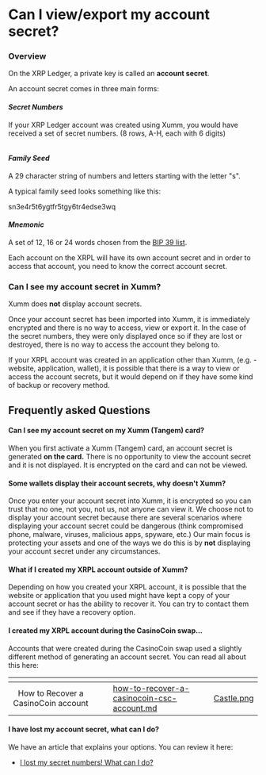 # Can I view/export my account secret?

### Overview

On the XRP Ledger, a private key is called an **account secret**.

An account secret comes in three main forms:

#### _Secret Numbers_

If your XRP Ledger account was created using Xumm, you would have received a set of secret numbers. (8 rows, A-H, each with 6 digits)

<figure><img src="../.gitbook/assets/Secret numbers - 7.png" alt=""><figcaption></figcaption></figure>

#### _Family Seed_

A 29 character string of numbers and letters starting with the letter "s".

A typical family seed looks something like this:

&#x20;                         sn3e4r5t6ygtfr5tgy6tr4edse3wq

#### _Mnemonic_

A set of 12, 16 or 24 words chosen from the [BIP 39 list](https://github.com/bitcoin/bips/blob/master/bip-0039/english.txt).



Each account on the XRPL will have its own account secret and in order to access that account, you need to know the correct account secret.

### **Can I see my account secret in Xumm?**

Xumm does **not** display account secrets.

Once your account secret has been imported into Xumm, it is immediately encrypted and there is no way to access, view or export it. In the case of the secret numbers, they were only displayed once so if they are lost or destroyed, there is no way to access the account they belong to.

If your XRPL account was created in an application other than Xumm, (e.g. - website, application, wallet), it is possible that there is a way to view or access the account secrets, but it would depend on if they have some kind of backup or recovery method.

## Frequently asked Questions

#### **Can I see my account secret on my Xumm (Tangem) card?**

When you first activate a Xumm (Tangem) card, an account secret is generated **on the card.** There is no opportunity to view the account secret and it is not displayed. It is encrypted on the card and can not be viewed.

#### **Some wallets display their account secrets, why doesn't Xumm?**

Once you enter your account secret into Xumm, it is encrypted so you can trust that no one, not you, not us, not anyone can view it. We choose not to display your account secret because there are several scenarios where displaying your account secret could be dangerous (think compromised phone, malware, viruses, malicious apps, spyware, etc.) Our main focus is protecting your assets and one of the ways we do this is by **not** displaying your account secret under any circumstances.

#### **What if I created my XRPL account outside of Xumm?**

Depending on how you created your XRPL account, it is possible that the website or application that you used might have kept a copy of your account secret or has the ability to recover it. You can try to contact them and see if they have a recovery option.

#### **I created my XRPL account during the CasinoCoin swap...**

Accounts that were created during the CasinoCoin swap used a slightly different method of generating an account secret. You can read all about this here:

<table data-view="cards"><thead><tr><th align="center"></th><th data-hidden></th><th data-hidden></th><th data-hidden data-card-target data-type="content-ref"></th><th data-hidden data-card-cover data-type="files"></th></tr></thead><tbody><tr><td align="center">How to Recover a CasinoCoin account</td><td></td><td></td><td><a href="../learning-more-about-xaman/how-to-recover-a-casinocoin-csc-account.md">how-to-recover-a-casinocoin-csc-account.md</a></td><td><a href="../.gitbook/assets/Castle.png">Castle.png</a></td></tr></tbody></table>

#### **I have lost my account secret, what can I do?**

We have an article that explains your options. You can review it here:

* [I lost my secret numbers! What can I do?](https://support.xumm.app/hc/en-us/articles/360018166319)

&#x20;

